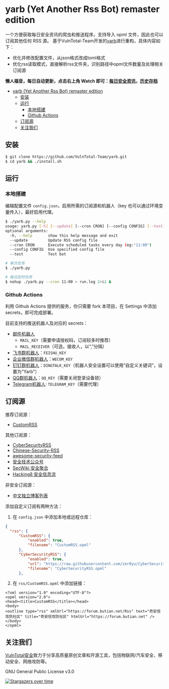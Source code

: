 # yarb (Yet Another Rss Bot) remaster edition

一个方便获取每日安全资讯的爬虫和推送程序。支持导入 opml 文件，因此也可以订阅其他任何 RSS 源。
基于VulnTotal-Team开发的[yarb](https://github.com/VulnTotal-Team/yarb)进行重构，具体内容如下：
- 优化并修改配置文件，从json格式改成toml格式
- 优化rss读取模式，直接解析rss文件夹，识别路径中opml文件数量及处理相关订阅源

**懒人福音，每日自动更新，点击右上角 Watch 即可：[每日安全资讯](./today.md)，[历史存档](./archive)**

- [yarb (Yet Another Rss Bot) remaster edition](#yarb-yet-another-rss-bot-remaster-edition)
  - [安装](#安装)
  - [运行](#运行)
    - [本地搭建](#本地搭建)
    - [Github Actions](#github-actions)
  - [订阅源](#订阅源)
  - [关注我们](#关注我们)

## 安装

```sh
$ git clone https://github.com/VulnTotal-Team/yarb.git
$ cd yarb && ./install.sh
```

## 运行

### 本地搭建

编辑配置文件 `config.json`，启用所需的订阅源和机器人（key 也可以通过环境变量传入），最好启用代理。

```sh
$ ./yarb.py --help                            
usage: yarb.py [-h] [--update] [--cron CRON] [--config CONFIG] [--test]
optional arguments:
  -h, --help       show this help message and exit
  --update         Update RSS config file
  --cron CRON      Execute scheduled tasks every day (eg:"11:00")
  --config CONFIG  Use specified config file
  --test           Test bot

# 单次任务
$ ./yarb.py

# 每日定时任务
$ nohup ./yarb.py --cron 11:00 > run.log 2>&1 &
```

### Github Actions

利用 Github Actions 提供的服务，你只需要 fork 本项目，在 Settings 中添加 secrets，即可完成部署。

目前支持的推送机器人及对应的 secrets：

- [邮件机器人](https://service.mail.qq.com/cgi-bin/help?subtype=1&&id=28&&no=1001256)
  - `MAIL_KEY`（需要申请授权码，订阅较多时推荐）
  - `MAIL_RECEIVER`（可选，接收人，以“,”分隔）
- [飞书群机器人](https://open.feishu.cn/document/ukTMukTMukTM/ucTM5YjL3ETO24yNxkjN)：`FEISHU_KEY`
- [企业微信群机器人](https://developer.work.weixin.qq.com/document/path/91770)：`WECOM_KEY`
- [钉钉群机器人](https://open.dingtalk.com/document/robots/custom-robot-access)：`DINGTALK_KEY`（机器人安全设置可以使用“自定义关键词”，设置为“Yarb”）
- [QQ群机器人](https://github.com/Mrs4s/go-cqhttp)：`QQ_KEY`（需要关闭登录设备锁）
- [Telegram机器人](https://core.telegram.org/bots/api): `TELEGRAM_KEY`（需要代理）

## 订阅源

推荐订阅源：

- [CustomRSS](rss/CustomRSS.opml)

其他订阅源：

- [CyberSecurityRSS](https://github.com/zer0yu/CyberSecurityRSS)
- [Chinese-Security-RSS](https://github.com/zhengjim/Chinese-Security-RSS)
- [awesome-security-feed](https://github.com/mrtouch93/awesome-security-feed)
- [安全技术公众号](https://github.com/ttttmr/wechat2rss)
- [SecWiki 安全聚合](https://www.sec-wiki.com/opml/index)
- [Hacking8 安全信息流](https://i.hacking8.com/)

非安全订阅源：

- [中文独立博客列表](https://github.com/timqian/chinese-independent-blogs)

添加自定义订阅有两种方法：

1. 在 `config.json` 中添加本地或远程仓库：

```json
{
  "rss": {
      "CustomRSS": {
          "enabled": true,
          "filename": "CustomRSS.opml"
      },
      "CyberSecurityRSS": {
          "enabled": true,
          "url": "https://raw.githubusercontent.com/zer0yu/CyberSecurityRSS/master/CyberSecurityRSS.opml",
          "filename": "CyberSecurityRSS.opml"
      },
```

2. 在 `rss/CustomRSS.opml` 中添加链接：

```opml
<?xml version="1.0" encoding="UTF-8"?>
<opml version="2.0">
<head><title>CustomRSS</title></head>
<body>
<outline type="rss" xmlUrl="https://forum.butian.net/Rss" text="奇安信攻防社区" title="奇安信攻防社区" htmlUrl="https://forum.butian.net" />
</body>
</opml>
```

## 关注我们

[VulnTotal安全](https://github.com/VulnTotal-Team)致力于分享高质量原创文章和开源工具，包括物联网/汽车安全、移动安全、网络攻防等。

GNU General Public License v3.0

[![Stargazers over time](https://starchart.cc/VulnTotal-Team/yarb.svg)](https://starchart.cc/VulnTotal-Team/yarb)
